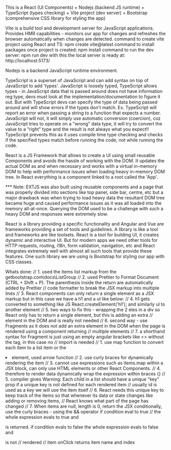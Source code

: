 This is a React (UI Components) + Nodejs (backend JS runtime) + TypeScript (types checking) + Vite project (dev server) + Bootstrap (comprehensive CSS library for styling the app)

Vite is a build tool and development server for JavaScript applications. Provides HMR capabilities - monitors our app for changes and refreshes the browser automatically when changes are detected.
command to create vite project using React and TS: npm create vite@latest
command to install packages once project is created: npm install
command to run the dev server: npm run dev
with this the local server is ready at: http://localhost:5173/

Nodejs is a backend JavaScript runtime environment.

TypeScript is a superset of JavaScript and can add syntax on top of JavaScript to add 'types'. JavaScript is loosely typed, TypeScript allows types - in JavaScript data that is passed around does not have information reg type, devs must look at the implementation/documentation to figure it out. But with TypeScript devs can specify the type of data being passed around and will show errors if the types don't match. Ex. TypeScript will report an error when passing a string to a function that expects a number. JavaScript will not, it will simply use automatic conversion (coercion), coz JavaScript tries to operate on a "wrong" data type, it will try to convert the value to a "right" type and the result is not always what you expect!! TypeScript prevents this as it uses compile time type checking and checks if the specified types match before running the code, not while running the code.

React is a JS Framework that allows to create a UI using small reusable Components and avoids the hassle of working with the DOM. It updates the actual DOM as and when necessary and works with a virtual in-memory DOM to help with performance issues when loading heavy in-memory DOM tree. In React everything is a component linked to a root called the 'App'.

\*\*\* Note: EXTJS was also built using reusable components and a page that was properly divided into sections like top panel, side bar, centre, etc but a major drawback was when trying to load heavy data the resultant DOM tree became huge and caused performance issues as it was all loaded into the memory all-at-once. Querying the DOM used to be a challenge with such a heavy DOM and responses were extremely slow.

React is a library providing a specific functionality and Angular and Vue are frameworks providing a set of tools and guidelines. A library is like a tool and frameworks are like toolsets. React is a tool for building UI, it creates dynamic and interactive UI. But for modern apps we need other tools for HTTP requests, routing, i18n, form validation, navigation, etc and React integrates extremely well with almost all such tools that provide these features. One such library we are using is Bootstrap for styling our app with CSS classes.

Whats done:
// 1. used the items list markup from the getbootstrap.com\docs\ListGroup
// 2. used Prettier to Format Document (CTRL + Shift + P). The parenthesis inside the return are automatically added by Prettier
// code formatter to break the JSX markup into multiple lines
// 3. React components can only return a single element as a JSX markup but in this case we have a h1 and a ul like below:
// 4. h1 gets converted to something like JS React.createElement('h1'); and similarly ul to another element
// 5. two ways to fix this - wrapping the 2 eles in a div so React only has to return a single element, but this is adding an extra
// element in the DOM and is really not needed
// 6. second way - use Fragments as it does not add an extra element in the DOM when the page is rendered using a component returning
// multiple elements
// 7. a shorthand syntax for Fragment is just using an empty angular brackets like <> without the <Fragment> tag, in this case no
// import is needed
// 1. use map function to convert each item to a list item or the <li> element, used arrow function
// 2. use curly braces for dynamically rendering the item
// 3. cannot use expressions such as items.map within a JSX block, can only use HTML elements or other React Components.
// 4. therefore to render data dynamically wrap the expression within braces {}
// 5. compiler gives Warning: Each child in a list should have a unique "key" prop if a unique key is not defined for each rendered item
// usually id is used as a key we will use the item itself
// 6. React needs this unique key to keep track of the items so that whenever its data or state changes like adding or removing items,
// React knows what part of the page has changed
// 7. When items are null, length is 0, return the JSX conditionally, use the curly braces - using the && operator if condition eval to true
// the whole expression evals to true and <p> is returned. if condition evals to false the whole expression evals to false and <p> is not
// rendered
// item onClick returns item name and index
